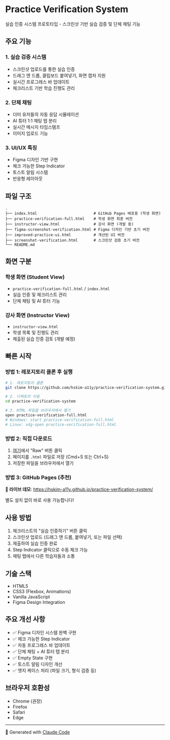 # Practice Verification System

실습 인증 시스템 프로토타입 - 스크린샷 기반 실습 검증 및 단체 채팅 기능

## 주요 기능

### 1. 실습 검증 시스템
- 스크린샷 업로드를 통한 실습 인증
- 드래그 앤 드롭, 클립보드 붙여넣기, 화면 캡처 지원
- 실시간 프로그레스 바 업데이트
- 체크리스트 기반 학습 진행도 관리

### 2. 단체 채팅
- 더미 유저들의 자동 응답 시뮬레이션
- AI 튜터 1:1 채팅 탭 분리
- 실시간 메시지 타임스탬프
- 이미지 업로드 기능

### 3. UI/UX 특징
- Figma 디자인 기반 구현
- 체크 가능한 Step Indicator
- 토스트 알림 시스템
- 반응형 레이아웃

## 파일 구조

```
.
├── index.html                         # GitHub Pages 배포용 (학생 화면)
├── practice-verification-full.html    # 학생 화면 최종 버전
├── instructor-view.html               # 강사 화면 (개발 중)
├── figma-screenshot-verification.html # Figma 디자인 기반 초기 버전
├── improved-practice-ui.html          # 개선된 UI 버전
├── screenshot-verification.html       # 스크린샷 검증 초기 버전
└── README.md
```

## 화면 구분

### 학생 화면 (Student View)
- `practice-verification-full.html` / `index.html`
- 실습 인증 및 체크리스트 관리
- 단체 채팅 및 AI 튜터 기능

### 강사 화면 (Instructor View)
- `instructor-view.html`
- 학생 목록 및 진행도 관리
- 제출된 실습 인증 검토 (개발 예정)

## 빠른 시작

### 방법 1: 레포지토리 클론 후 실행

```bash
# 1. 레포지토리 클론
git clone https://github.com/hskim-a11y/practice-verification-system.git

# 2. 디렉토리 이동
cd practice-verification-system

# 3. HTML 파일을 브라우저에서 열기
open practice-verification-full.html
# Windows: start practice-verification-full.html
# Linux: xdg-open practice-verification-full.html
```

### 방법 2: 직접 다운로드

1. [여기](https://github.com/hskim-a11y/practice-verification-system/blob/main/practice-verification-full.html)에서 "Raw" 버튼 클릭
2. 페이지를 `.html` 파일로 저장 (Cmd+S 또는 Ctrl+S)
3. 저장한 파일을 브라우저에서 열기

### 방법 3: GitHub Pages (추천)

**🚀 라이브 데모**: https://hskim-a11y.github.io/practice-verification-system/

별도 설치 없이 바로 사용 가능합니다!

## 사용 방법

1. 체크리스트의 "실습 인증하기" 버튼 클릭
2. 스크린샷 업로드 (드래그 앤 드롭, 붙여넣기, 또는 파일 선택)
3. 제출하여 실습 인증 완료
4. Step Indicator 클릭으로 수동 체크 가능
5. 채팅 탭에서 다른 학습자들과 소통

## 기술 스택

- HTML5
- CSS3 (Flexbox, Animations)
- Vanilla JavaScript
- Figma Design Integration

## 주요 개선 사항

- ✅ Figma 디자인 시스템 완벽 구현
- ✅ 체크 가능한 Step Indicator
- ✅ 자동 프로그레스 바 업데이트
- ✅ 단체 채팅 + AI 튜터 탭 분리
- ✅ Empty State 구현
- ✅ 토스트 알림 디자인 개선
- ✅ 엣지 케이스 처리 (파일 크기, 형식 검증 등)

## 브라우저 호환성

- Chrome (권장)
- Firefox
- Safari
- Edge

---

🤖 Generated with [Claude Code](https://claude.com/claude-code)
